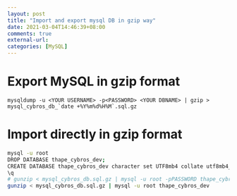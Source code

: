 ```yaml
---
layout: post
title: "Import and export mysql DB in gzip way"
date: 2021-03-04T14:46:39+08:00
comments: true
external-url: 
categories: [MySQL]
---
```


# Export MySQL in gzip format

```
mysqldump -u <YOUR USERNAME> -p<PASSWORD> <YOUR DBNAME> | gzip > mysql_cybros_db_`date +%Y%m%d%H%M`.sql.gz

```
# Import directly in gzip format

```bash
mysql -u root
DROP DATABASE thape_cybros_dev;
CREATE DATABASE thape_cybros_dev character set UTF8mb4 collate utf8mb4_bin;
\q
# gunzip < mysql_cybros_db.sql.gz | mysql -u root -pPASSWORD thape_cybros_dev
gunzip < mysql_cybros_db.sql.gz | mysql -u root thape_cybros_dev
```
